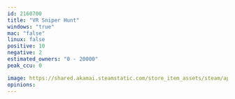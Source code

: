 ```yaml
---
id: 2160700
title: "VR Sniper Hunt"
windows: "true"
mac: "false"
linux: false
positive: 10
negative: 2
estimated_owners: "0 - 20000"
peak_ccu: 0

image: https://shared.akamai.steamstatic.com/store_item_assets/steam/apps/2160700/header.jpg?t=1709271560
opinions:
---
```

